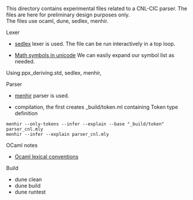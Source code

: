 This directory contains experimental files related to a CNL-CIC parser.
The files are here for preliminary design purposes only.  
The files use ocaml, dune, sedlex, menhir. 

Lexer
 * [sedlex](https://github.com/ocaml-community/sedlex) lexer is used.
   The file can be run interactively in a top loop.

 * [Math symbols in unicode](https://www.fileformat.info/info/unicode/category/Sm/list.htm)
   We can easily expand our symbol list as needed.

Using ppx_deriving.std, sedlex, menhir,


Parser
 * [menhir](https://github.com/pippijn/menhir) parser is used.

 * compilation, the first creates _build/token.ml containing Token type definition 

```
menhir --only-tokens --infer --explain --base "_build/token" parser_cnl.mly
menhir --infer --explain parser_cnl.mly
```

OCaml notes

 * [Ocaml lexical conventions](https://caml.inria.fr/pub/docs/manual-ocaml/lex.html)


Build
 * dune clean
 * dune build
 * dune runtest
 